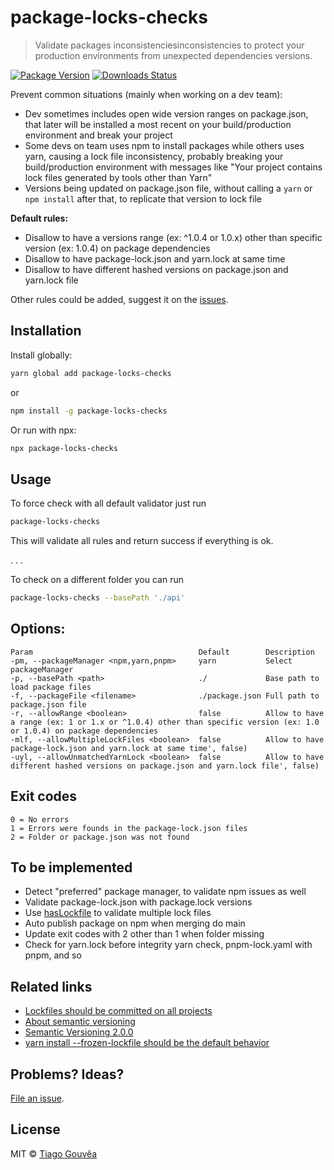 # package-locks-checks

> Validate packages inconsistenciesinconsistencies to protect your production environments from unexpected dependencies versions.

[![Package Version](https://img.shields.io/npm/v/package-locks-checks.svg?style=flat-square)](https://www.npmjs.com/package/package-locks-checks)
[![Downloads Status](https://img.shields.io/npm/dm/package-locks-checks.svg?style=flat-square)](https://npm-stat.com/charts.html?package=package-locks-checks&from=2021-10-10)

Prevent common situations (mainly when working on a dev team):
- Dev sometimes includes open wide version ranges on package.json, that later will be installed a most recent on your build/production environment and break your project
- Some devs on team uses npm to install packages while others uses yarn, causing a lock file inconsistency, probably breaking your build/production environment with messages like "Your project contains lock files generated by tools other than Yarn"
- Versions being updated on package.json file, without calling a `yarn` or `npm install` after that, to replicate that version to lock file 

**Default rules:**
- Disallow to have a versions range (ex: ^1.0.4 or 1.0.x) other than specific version (ex: 1.0.4) on package dependencies
- Disallow to have package-lock.json and yarn.lock at same time
- Disallow to have different hashed versions on package.json and yarn.lock file

Other rules could be added, suggest it on the [issues](https://github.com/tiagoGouvea/package-locks-checks/issues).

## Installation

Install globally:

```sh
yarn global add package-locks-checks
```

or 

```sh
npm install -g package-locks-checks 
```

Or run with npx:

```sh
npx package-locks-checks
```

## Usage

To force check with all default validator just run

```sh
package-locks-checks
```

This will validate all rules and return success if everything is ok.

. . .

To check on a different folder you can run

```sh
package-locks-checks --basePath './api'
```

## Options:

```text
Param                                     Default        Description
-pm, --packageManager <npm,yarn,pnpm>     yarn           Select packageManager
-p, --basePath <path>                     ./             Base path to load package files
-f, --packageFile <filename>              ./package.json Full path to package.json file
-r, --allowRange <boolean>                false          Allow to have a range (ex: 1 or 1.x or ^1.0.4) other than specific version (ex: 1.0 or 1.0.4) on package dependencies
-mlf, --allowMultipleLockFiles <boolean>  false          Allow to have package-lock.json and yarn.lock at same time', false)
-uyl, --allowUnmatchedYarnLock <boolean>  false          Allow to have different hashed versions on package.json and yarn.lock file', false)
```


## Exit codes

```text
0 = No errors
1 = Errors were founds in the package-lock.json files
2 = Folder or package.json was not found
```

## To be implemented

- Detect "preferred" package manager, to validate npm issues as well
- Validate package-lock.json with package.lock versions
- Use [hasLockfile](https://github.com/luftywiranda13/package-locks-checks) to validate multiple lock files
- Auto publish package on npm when merging do main
- Update exit codes with 2 other than 1 when folder missing
- Check for yarn.lock before integrity yarn check, pnpm-lock.yaml with pnpm, and so


## Related links

- [Lockfiles should be committed on all projects](https://classic.yarnpkg.com/blog/2016/11/24/lockfiles-for-all/)
- [About semantic versioning](https://docs.npmjs.com/about-semantic-versioning)
- [Semantic Versioning 2.0.0](https://semver.org/)
- [yarn install --frozen-lockfile should be the default behavior](https://github.com/yarnpkg/yarn/issues/4147)

## Problems? Ideas?

[File an issue](https://github.com/tiagoGouvea/package-locks-checks/issues).

## License

MIT &copy; [Tiago Gouvêa](https://github.com/tiagoGouvea/)
